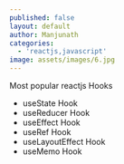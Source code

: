 ```yaml
---
published: false
layout: default
author: Manjunath
categories:
  - 'reactjs,javascript'
image: assets/images/6.jpg
---
```

Most popular reactjs Hooks

- useState Hook
- useReducer Hook
- useEffect Hook
- useRef Hook
- useLayoutEffect Hook
- useMemo Hook
